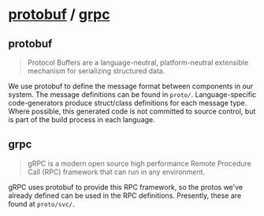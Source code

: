 # [protobuf](https://protobuf.dev) / [grpc](https://grpc.io/)


## protobuf
>Protocol Buffers are a language-neutral, platform-neutral extensible mechanism
>for serializing structured data.

We use protobuf to define the message format between components in our system.
The message definitions can be found in `proto/`. Language-specific
code-generators produce struct/class definitions for each message type. Where
possible, this generated code is not committed to source control, but is part
of the build process in each language.


## grpc

>gRPC is a modern open source high performance Remote Procedure Call (RPC)
>framework that can run in any environment.

gRPC uses protobuf to provide this RPC framework, so the protos we've already
defined can be used in the RPC definitions. Presently, these are found at
`proto/svc/`.

